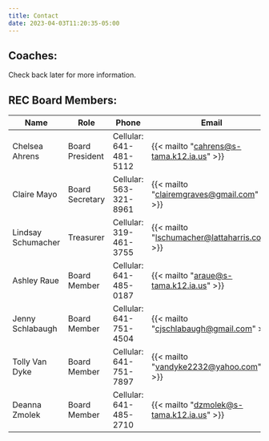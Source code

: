 ```yaml
---
title: Contact
date: 2023-04-03T11:20:35-05:00
---
```


<!--This is a stupid, but apparently necessary file.  It's stupid because this content is not displayed anywhere on the site, but the file is necessary just to make sure the `contact` page exists./-->

## Coaches:

Check back later for more information.

## REC Board Members:

| Name | Role | Phone | Email |
| ---  | ---  | ---   | ---   |
| Chelsea Ahrens | Board President | Cellular: 641-481-5112 | {{< mailto "cahrens@s-tama.k12.ia.us" >}} |
| Claire Mayo | Board Secretary | Cellular: 563-321-8961 | {{< mailto "clairemgraves@gmail.com" >}} |
| Lindsay Schumacher | Treasurer | Cellular: 319-461-3755 | {{< mailto "lschumacher@lattaharris.com" >}} |
| Ashley Raue | Board Member | Cellular: 641-485-0187 | {{< mailto "araue@s-tama.k12.ia.us" >}} |
| Jenny Schlabaugh | Board Member | Cellular: 641-751-4504 | {{< mailto "cjschlabaugh@gmail.com" >}} |
| Tolly Van Dyke | Board Member | Cellular: 641-751-7897 | {{< mailto "vandyke2232@yahoo.com" >}} |
| Deanna Zmolek | Board Member | Cellular: 641-485-2710 | {{< mailto "dzmolek@s-tama.k12.ia.us" >}} |
